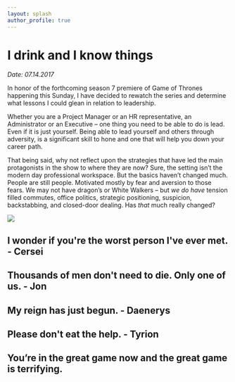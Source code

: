 ```yaml
---
layout: splash
author_profile: true
---
```


# I drink and I know things

*Date: 07.14.2017*

In honor of the forthcoming season 7 premiere of Game of Thrones happening this Sunday, I have decided to rewatch the series and determine what lessons I could glean in relation to leadership.

Whether you are a Project Manager or an HR representative, an Administrator or an Executive – one thing you need to be able to do is lead. Even if it is just yourself. Being able to lead yourself and others through adversity, is a significant skill to hone and one that will help you down your career path. 

That being said, why not reflect upon the strategies that have led the main protagonists in the show to where they are now? Sure, the setting isn’t the modern day professional workspace. But the basics haven’t changed much. People are still people. Motivated mostly by fear and aversion to those fears. We may not have dragon’s or White Walkers – but *we do have* tension filled commutes, office politics, strategic positioning, suspicion, backstabbing, and closed-door dealing. Has *that* much really changed?


<img src="http://thethings0.imgix.net/wp-content/uploads/2017/01/game-of-thrones-memes-sn-5-15.jpg">


## I wonder if you're the worst person I've ever met. - Cersei

## Thousands of men don't need to die. Only one of us. - Jon

## My reign has just begun. - Daenerys

## Please don't eat the help. - Tyrion

## You’re in the great game now and the great game is terrifying. 
